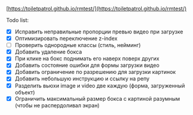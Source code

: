 [https://toiletpatrol.github.io/rmtest/](https://toiletpatrol.github.io/rmtest/)

Todo list:

- [x] Исправить неправильные пропорции превью видео при загрузке
- [x] Оптимизировать переключение z-index
- [ ] Проверить однородные классы (стиль, нейминг)
- [x] Добавить удаление бокса
- [x] При клике на бокс поднимать его наверх поверх других
- [x] Добавить состояние ошибки для формы загрузки видео
- [x] Добавить ограничение по разрешению для загрузки картинок
- [x] Добавить небольшую инструкцию и ссылку на репу
- [x] Разделить вьюхи image и video две каждую (форма, загруженный объект)
- [x] Ограничить максимальный размер бокса с картиной разумным (чтобы не распердоливал экран)
